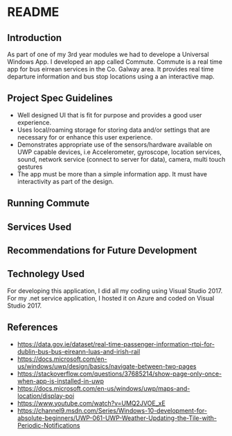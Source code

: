 # README

## Introduction
As part of one of my 3rd year modules we had to develope a Universal Windows App. I developed an app called Commute.
Commute is a real time app for bus eirrean services in the Co. Galway area. It provides real time departure information and
bus stop locations using a an interactive map.

## Project Spec Guidelines

- Well designed UI that is fit for purpose and provides a good user experience.
- Uses local/roaming storage for storing data and/or settings that are necessary for or enhance this user experience.
- Demonstrates appropriate use of the sensors/hardware available on UWP capable devices, i.e Accelerometer, gyroscope, location services,
sound, network service (connect to server for data), camera, multi touch gestures
- The app must be more than a simple information app.  It must have interactivity as part of the design.

## Running Commute

## Services Used

## Recommendations for Future Development

## Technolegy Used
For developing this application, I did all my coding using Visual Studio 2017.
For my .net service application, I hosted it on Azure and coded on Visual Studio 2017.
## References
- https://data.gov.ie/dataset/real-time-passenger-information-rtpi-for-dublin-bus-bus-eireann-luas-and-irish-rail
- https://docs.microsoft.com/en-us/windows/uwp/design/basics/navigate-between-two-pages
- https://stackoverflow.com/questions/37685214/show-page-only-once-when-app-is-installed-in-uwp
- https://docs.microsoft.com/en-us/windows/uwp/maps-and-location/display-poi
- https://www.youtube.com/watch?v=UMQ2JVOE_xE
- https://channel9.msdn.com/Series/Windows-10-development-for-absolute-beginners/UWP-061-UWP-Weather-Updating-the-Tile-with-Periodic-Notifications
